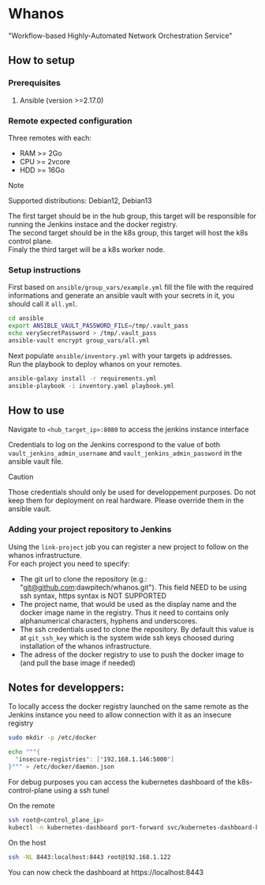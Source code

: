 # Whanos

"Workflow-based Highly-Automated Network Orchestration Service"

## How to setup

### Prerequisites

1. Ansible (version >=2.17.0)

### Remote expected configuration

Three remotes with each:
- RAM >= 2Go
- CPU >= 2vcore
- HDD >= 16Go

> [!NOTE]
> Supported distributions: Debian12, Debian13

The first target should be in the hub group, this target will be responsible for running the Jenkins instace and the docker registry.  
The second target should be in the k8s group, this target will host the k8s control plane.  
Finaly the third target will be a k8s worker node.

### Setup instructions

First based on `ansible/group_vars/example.yml` fill the file with the required informations and generate an ansible vault with your secrets in it, you should call it `all.yml`.

```bash
cd ansible
export ANSIBLE_VAULT_PASSWORD_FILE=/tmp/.vault_pass
echo verySecretPassword > /tmp/.vault_pass
ansible-vault encrypt group_vars/all.yml
```

Next populate `ansible/inventory.yml` with your targets ip addresses.  
Run the playbook to deploy whanos on your remotes.

```bash
ansible-galaxy install -r requirements.yml
ansible-playbook -i inventory.yaml playbook.yml
```

## How to use

Navigate to `<hub_target_ip>:8080` to access the jenkins instance interface

Credentials to log on the Jenkins correspond to the value of both `vault_jenkins_admin_username` and `vault_jenkins_admin_password` in the ansible vault file.

> [!Caution]
> Those credentials should only be used for developpement purposes. Do not keep them for deployment on real hardware. Please override them in the ansible vault.

### Adding your project repository to Jenkins

Using the `link-project` job you can register a new project to follow on the whanos infrastructure.  
For each project you need to specify:
- The git url to clone the repository (e.g.: "git@github.com:dawpitech/whanos.git"). This field NEED to be using ssh syntax, https syntax is NOT SUPPORTED
- The project name, that would be used as the display name and the docker image name in the registry. Thus it need to contains only alphanumerical characters, hyphens and underscores.
- The ssh credentials used to clone the repository. By default this value is at `git_ssh_key` which is the system wide ssh keys choosed during installation of the whanos infrastructure.
- The adress of the docker registry to use to push the docker image to (and pull the base image if needed)

## Notes for developpers:

To locally access the docker registry launched on the same remote as the Jenkins instance you need to allow connection with it as an insecure registry

```bash
sudo mkdir -p /etc/docker

echo """{
  "insecure-registries": ["192.168.1.146:5000"]
}""" > /etc/docker/daemon.json

```

For debug purposes you can access the kubernetes dashboard of the k8s-control-plane using a ssh tunel

On the remote
```bash
ssh root@<control_plane_ip>
kubectl -n kubernetes-dashboard port-forward svc/kubernetes-dashboard-kong-proxy 8443:443
```

On the host
```bash
ssh -NL 8443:localhost:8443 root@192.168.1.122
```
You can now check the dashboard at https://localhost:8443
